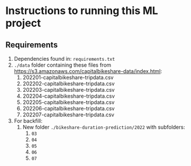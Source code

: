 # Instructions to running this ML project

## Requirements
1. Dependencies found in: ```requirements.txt```
2. ```./data``` folder containing these files from https://s3.amazonaws.com/capitalbikeshare-data/index.html: 
    1. 202201-capitalbikeshare-tripdata.csv
    2. 202202-capitalbikeshare-tripdata.csv
    3. 202203-capitalbikeshare-tripdata.csv
    4. 202204-capitalbikeshare-tripdata.csv
    5. 202205-capitalbikeshare-tripdata.csv
    6. 202206-capitalbikeshare-tripdata.csv
    7. 202207-capitalbikeshare-tripdata.csv
3. For backfill:
    1. New folder ```./bikeshare-duration-prediction/2022``` with subfolders:
        1. ```03```
        2. ```04```
        3. ```05```
        4. ```06```
        5. ```07```
